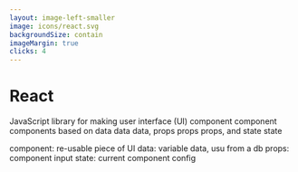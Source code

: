 ```yaml
---
layout: image-left-smaller
image: icons/react.svg
backgroundSize: contain
imageMargin: true
clicks: 4
---
```


# React


<p>JavaScript library for making user interface (UI) 
<span v-click="[1, 2]" class="featured-2">component</span>
<span v-click-hide="1">component</span>
<span v-click="2">component</span>s based on 
<span v-click-hide="2">data</span>
<span v-click="[2, 3]" class="featured-2">data</span>
<span v-click="[3, 5]">data</span>,  
<span v-click-hide="3">props</span>
<span v-click="[3, 4]" class="featured-2">props</span>
<span v-click="4">props</span>, and
<span v-click="4" class="featured-2">state</span>
<span v-click-hide="4">state</span>
</p>


<IconBullet v-click="1" icon="icons/blocks-orange.svg"><span class="featured-2">component</span>: re-usable piece of UI</IconBullet>
<IconBullet v-click="2" icon="icons/database-orange.svg"><span class="featured-2">data</span>: variable data, usu from a db</IconBullet>
<IconBullet v-click="3" icon="icons/props-orange.svg"><span class="featured-2">props</span>: component input</IconBullet>
<IconBullet v-click="4" icon="icons/toggle-right-orange.svg"><span class="featured-2">state</span>: current component config</IconBullet>
